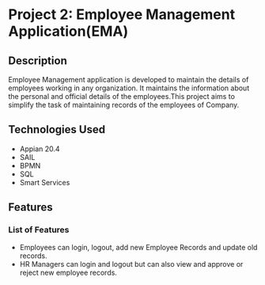 # Project 2: Employee Management Application(EMA)

## Description
Employee Management application is developed to maintain the details of employees working in any organization. It maintains the information about the personal and official details of the employees.This project aims to simplify the task of maintaining records of the employees of Company.

## Technologies Used
- Appian 20.4
- SAIL
- BPMN
- SQL
- Smart Services

## Features
### List of Features
- Employees can login, logout, add new Employee Records and update old records.
- HR Managers can login and logout but can also view and approve or reject new employee records.